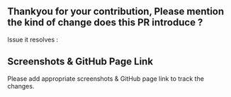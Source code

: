 ## Thankyou for your contribution, Please mention the kind of change does this PR introduce ?
<!-- E.g. Is it a new feature, bugfix, code improvement etc. ? Add some description. -->
<p>Issue it resolves : </p>

## Screenshots & GitHub Page Link 

Please add appropriate screenshots & GitHub page link to track the changes.
